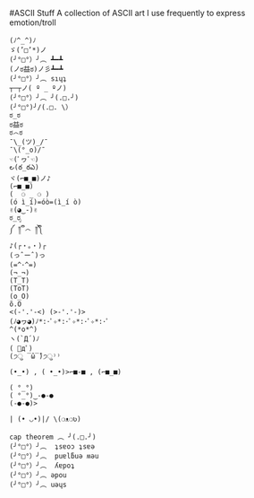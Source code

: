 #ASCII Stuff
A collection of ASCII art I use frequently to express emotion/troll  
  

    (ﾉ^_^)ﾉ  
    ゞ(’□’*)ノ
    (╯°□°）╯︵ ┻━┻  
    (ノಠ益ಠ)ノ彡┻━┻  
    (╯°□°）╯︵ sıɥʇ  
    ┬─┬ノ( º _ ºノ)  
    (╯°□°）╯︵ ╯(.□.╯)  
    (╯°□°)╯/(.□. \）  
    ಠ_ಠ  
    ಠ益ಠ  
    ಠ෴ಠ
    ¯\_(ツ)_/¯  
    ¯\(°_o)/¯  
    ☜(ﾟヮﾟ☜)  
    ౿(ఠ_ఠఎ)  
    ヾ(⌐■_■)ノ♪  
    (⌐■_■)  
    (  ⚆ _ ⚆ )  
    (ó ì_í)=óò=(ì_í ò)  
    ✌(◕‿-)✌ 
    ಠ_ರೃ
    ༼ ༎ຶ ෴ ༎ຶ༽
    ♪(┌・。・)┌
    (っˆーˆ)っ 
    (=^･^=)
    (¬_¬)
    (T_T)
    (ToT)
    (o_O)
    õ.O
    <(-'.'-<) (>-'.'-)>
    (ﾉ◕ヮ◕)ﾉ*:･ﾟ✧*:･ﾟ✧*:･ﾟ✧*:･ﾟ
    ^(*o*^)
    ヽ(`Д´)ﾉ
    ( ﾟдﾟ)
    (੭ु ‾̑ω‾̑)੭ु⁾⁾  
    
    (•_•) , ( •_•)>⌐■-■ , (⌐■_■)

    ( °_°)
    ( °_°)‿‑●‑●
    (‑●‑●)>
    
    | (• ◡•)|/ \(❍ᴥ❍ʋ) 

    cap theorem ︵ ╯(.□.╯) 
    (╯°□°）╯︵  ʇsɐoɔ ʇsɐǝ  
    (╯°□°）╯︵  puɐlƃuǝ ʍǝu  
    (╯°□°）╯︵  ʎɐpoʇ  
    (╯°□°）╯︵ ǝpou  
    (╯°□°）╯︵ uǝɥs  
